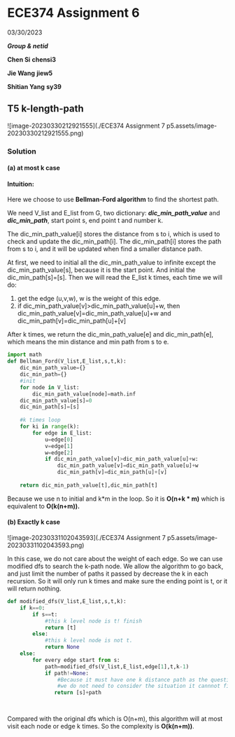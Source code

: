 # ECE374 Assignment 6

03/30/2023

***Group & netid***

**Chen Si**  	**chensi3**

**Jie Wang** 		**jiew5**

**Shitian Yang** 	**sy39**

## T5 k-length-path

![image-20230330212921555](./ECE374 Assignment 7 p5.assets/image-20230330212921555.png)
### Solution
#### (a) at most k case

#### Intuition:

Here we choose to use **Bellman-Ford algorithm** to find the shortest path.    

We need V_list and E_list from G, two dictionary: ***dic_min_path_value*** and ***dic_min_path***, start point s, end point t and number k.

The dic_min_path_value[i] stores the distance from s to i, which is used to check and update the dic_min_path[i]. The dic_min_path[i] stores the path from s to i, and it will be updated when find a smaller distance path.

At first, we need to initial all the dic_min_path_value to infinite except the dic_min_path_value[s], because it is the start point. And initial the dic_min_path[s]=[s]. Then we will read the E_list k times, each time we will do:

1. get the edge (u,v,w), w is the weight of this edge.
2. if dic_min_path_value[v]>dic_min_path_value[u]+w, then dic_min_path_value[v]=dic_min_path_value[u]+w and dic_min_path[v]=dic_min_path[u]+[v]

After k times, we return the dic_min_path_value[e] and dic_min_path[e], which means the min distance and min path from s to e.



```python
import math
def Bellman_Ford(V_list,E_list,s,t,k):
    dic_min_path_value={}
    dic_min_path={}
    #init
    for node in V_list:
        dic_min_path_value[node]=math.inf
    dic_min_path_value[s]=0
    dic_min_path[s]=[s]
    
    #k times loop
    for ki in range(k):
        for edge in E_list:
            u=edge[0]
            v=edge[1]
            w=edge[2]
            if dic_min_path_value[v]>dic_min_path_value[u]+w:
                dic_min_path_value[v]=dic_min_path_value[u]+w
                dic_min_path[v]=dic_min_path[u]+[v]
                    
    return dic_min_path_value[t],dic_min_path[t]
```

Because we use n to initial and k*m in the loop. So it is **O(n+k * m)** which is equivalent to **O(k(n+m)).**

#### (b) Exactly k case

![image-20230331102043593](./ECE374 Assignment 7 p5.assets/image-20230331102043593.png)

In this case, we do not care about the weight of each edge. So we can use modified dfs to search the k-path node. We allow the algorithm to go back, and just limit the number of paths it passed by decrease the k in each recursion. So it will only run k times and make sure the ending point is t, or it will return nothing.

```python
def modified_dfs(V_list,E_list,s,t,k):
    if k==0:
        if s==t:
            #this k level node is t! finish
            return [t]
        else:
            #this k level node is not t.
            return None
    else:
        for every edge start from s:
        	path=modified_dfs(V_list,E_list,edge[1],t,k-1)
            if path!=None:
                #Because it must have one k distance path as the question
                #we do not need to consider the situation it cannnot find a path
               return [s]+path

            
```

Compared with the original dfs which is O(n+m), this algorithm will at most visit each node or edge k times. So the complexity is **O(k(n+m))**.
